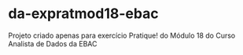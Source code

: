 # da-expratmod18-ebac
Projeto criado apenas para exercício Pratique! do Módulo 18 do Curso Analista de Dados da EBAC

